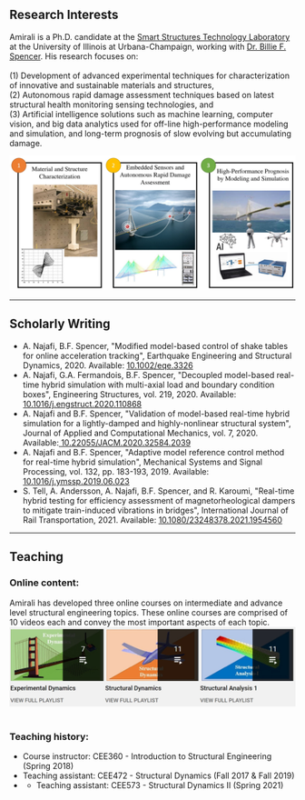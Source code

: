 ## Research Interests

Amirali is a Ph.D. candidate at the <a href="https://sstl.cee.illinois.edu/"> Smart Structures Technology Laboratory</a> at the University of Illinois at Urbana-Champaign, working with <a href="https://cee.illinois.edu/professor-billie-f-spencer">Dr. Billie F. Spencer</a>. His research focuses on: <br><br>
(1) Development of advanced experimental techniques for characterization of innovative and sustainable materials and structures, <br>
(2) Autonomous rapid damage assessment techniques based on latest structural health monitoring sensing technologies, and <br>
(3) Artificial intelligence solutions such as machine learning, computer vision, and big data analytics used for off-line high-performance modeling and simulation, and long-term prognosis of slow evolving but accumulating damage.

![Research Topics](ResearchTopics.jpg "Title")

---

## Scholarly Writing
- A. Najafi, B.F. Spencer, "Modified model-based control of shake tables for online acceleration tracking", Earthquake Engineering and Structural Dynamics, 2020. Available: <a href="https://onlinelibrary.wiley.com/doi/full/10.1002/eqe.3326"> 10.1002/eqe.3326</a> 
- A. Najafi, G.A. Fermandois, B.F. Spencer, "Decoupled model-based real-time hybrid simulation with multi-axial load and boundary condition boxes", Engineering Structures, vol. 219, 2020. Available:<a href="https://www.sciencedirect.com/science/article/pii/S0141029619344219"> 10.1016/j.engstruct.2020.110868</a> 
- A. Najafi and B.F. Spencer, "Validation of model-based real-time hybrid simulation for a lightly-damped and highly-nonlinear structural system", Journal of Applied and Computational Mechanics, vol. 7, 2020. Available:<a href="http://jacm.scu.ac.ir/article_15427_0.html"> 10.22055/JACM.2020.32584.2039</a> 
- A. Najafi and B.F. Spencer, "Adaptive model reference control method for real-time hybrid simulation", Mechanical Systems and Signal Processing, vol. 132, pp. 183-193, 2019. Available: <a href="https://www.sciencedirect.com/science/article/pii/S0888327019304066"> 10.1016/j.ymssp.2019.06.023</a> 
- S. Tell, A. Andersson, A. Najafi, B.F. Spencer, and R. Karoumi, "Real-time hybrid testing for efficiency assessment of magnetorheological dampers to mitigate train-induced vibrations in bridges", International Journal of Rail Transportation, 2021. Available: <a href="https://www.tandfonline.com/doi/citedby/10.1080/23248378.2021.1954560?scroll=top&needAccess=true"> 10.1080/23248378.2021.1954560</a>

---
## Teaching
### Online content: <br>
Amirali has developed three online courses on intermediate and advance level structural engineering topics. These online courses are comprised of 10 videos each and convey the most important aspects of each topic. 
<br>
[![Youtube Videos](teaching.jpg "Title")](https://www.youtube.com/user/amirali23/playlists?view_as=subscriber)
<br><br>
### Teaching history:
- Course instructor: CEE360 - Introduction to Structural Engineering (Spring 2018)
- Teaching assistant: CEE472 - Structural Dynamics (Fall 2017 & Fall 2019)
- - Teaching assistant: CEE573 - Structural Dynamics II (Spring 2021)
<br><br>


